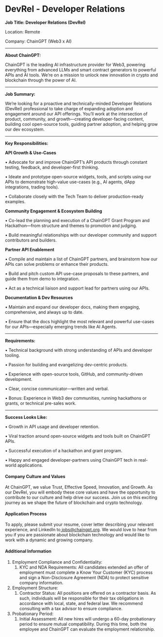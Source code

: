 # DevRel - Developer Relations

**Job Title: Developer Relations (DevRel)**

Location: Remote

Company: ChainGPT (Web3 x AI)

***

**About ChainGPT:**

ChainGPT is the leading AI infrastructure provider for Web3, powering everything from advanced LLMs and smart contract generators to powerful APIs and AI tools. We’re on a mission to unlock new innovation in crypto and blockchain through the power of AI.

***

**Job Summary:**

We’re looking for a proactive and technically-minded Developer Relations (DevRel) professional to take charge of expanding adoption and engagement around our API offerings. You’ll work at the intersection of product, community, and growth—creating developer-facing content, building cool open-source tools, guiding partner adoption, and helping grow our dev ecosystem.

***

**Key Responsibilities:**

**API Growth & Use-Cases**

• Advocate for and improve ChainGPT’s API products through constant testing, feedback, and developer-first thinking.

• Ideate and prototype open-source widgets, tools, and scripts using our APIs to demonstrate high-value use-cases (e.g., AI agents, dApp integrations, trading tools).

• Collaborate closely with the Tech Team to deliver production-ready examples.

**Community Engagement & Ecosystem Building**

• Co-lead the planning and execution of a ChainGPT Grant Program and Hackathon—from structure and themes to promotion and judging.

• Build meaningful relationships with our developer community and support contributors and builders.

**Partner API Enablement**

• Compile and maintain a list of ChainGPT partners, and brainstorm how our APIs can solve problems or enhance their products.

• Build and pitch custom API use-case proposals to these partners, and guide them from demo to integration.

• Act as a technical liaison and support lead for partners using our APIs.

**Documentation & Dev Resources**

• Maintain and expand our developer docs, making them engaging, comprehensive, and always up to date.

• Ensure that the docs highlight the most relevant and powerful use-cases for our APIs—especially emerging trends like AI Agents.

***

**Requirements:**

• Technical background with strong understanding of APIs and developer tooling.

• Passion for building and evangelizing dev-centric products.

• Experience with open-source tools, GitHub, and community-driven development.

• Clear, concise communicator—written and verbal.

• Bonus: Experience in Web3 dev communities, running hackathons or grants, or technical pre-sales work.

***

**Success Looks Like:**

• Growth in API usage and developer retention.

• Viral traction around open-source widgets and tools built on ChainGPT APIs.

• Successful execution of a hackathon and grant program.

• Happy and engaged developer-partners using ChainGPT tech in real-world applications.

#### Company Culture and Values

At ChainGPT, we value Trust, Effective Speed, Innovation, and Growth. As our DevRel, you will embody these core values and have the opportunity to contribute to our culture and help drive our success. Join us on this exciting journey as we shape the future of blockchain and crypto technology.

#### Application Process

To apply, please submit your resume, cover letter describing your relevant experience, and LinkedIn to[ jobs@chaingpt.org](mailto:jobs@chaingpt.org). We would love to hear from you if you are passionate about blockchain technology and would like to work with a dynamic and growing company.

#### Additional Information

1. Employment Compliance and Confidentiality:
   1. KYC and NDA Requirements: All candidates extended an offer of employment must complete a Know Your Customer (KYC) process and sign a Non-Disclosure Agreement (NDA) to protect sensitive company information.
2. Employment Structure:
   1. Contractor Status: All positions are offered on a contractor basis. As such, individuals will be responsible for their tax obligations in accordance with local, state, and federal law. We recommend consulting with a tax advisor to ensure compliance.
3. Probationary Period:
   1. Initial Assessment: All new hires will undergo a 60-day probationary period to ensure mutual compatibility. During this time, both the employee and ChainGPT can evaluate the employment relationship.

